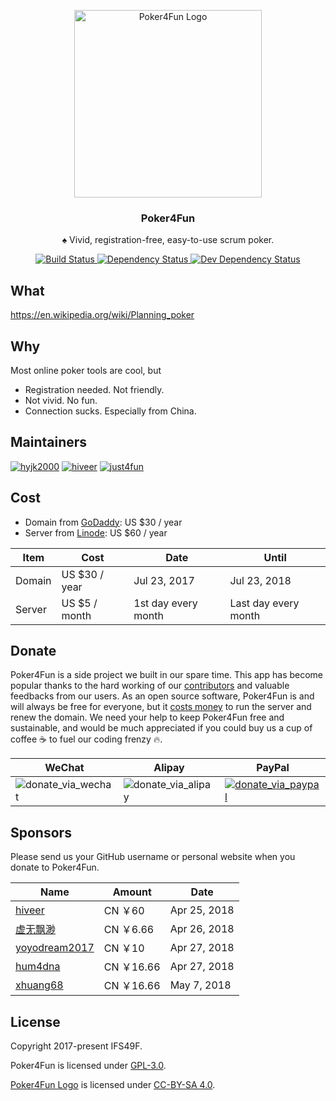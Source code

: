 <p align="center">
  <img width="300" alt="Poker4Fun Logo" src="https://user-images.githubusercontent.com/4647136/28408722-fec2a050-6d6a-11e7-9729-798bc945801b.png">
  <h3 align="center">Poker4Fun</h3>
  <p align="center">♠︎ Vivid, registration-free, easy-to-use scrum poker.</p>
  <p align="center">
    <a href="https://travis-ci.org/IFS49F/poker">
      <img alt="Build Status" src="https://travis-ci.org/IFS49F/poker.svg?branch=master" />
    </a>
    <a href="https://david-dm.org/IFS49F/poker">
      <img alt="Dependency Status" src="https://david-dm.org/IFS49F/poker.svg" />
    </a>
    <a href="https://david-dm.org/IFS49F/poker?type=dev">
      <img alt="Dev Dependency Status" src="https://david-dm.org/IFS49F/poker/dev-status.svg" />
    </a>
  </p>
</p>

## What

https://en.wikipedia.org/wiki/Planning_poker

## Why

Most online poker tools are cool, but

- Registration needed. Not friendly.
- Not vivid. No fun.
- Connection sucks. Especially from China.

## Maintainers

[![hyjk2000](https://avatars0.githubusercontent.com/u/4647136?s=100&v=4)](https://github.com/hyjk2000) [![hiveer](https://avatars0.githubusercontent.com/u/3827780?s=100&v=4)](https://github.com/hiveer) [![just4fun](https://avatars0.githubusercontent.com/u/7512625?s=100&v=4)](https://github.com/just4fun)

## Cost

- Domain from [GoDaddy](https://www.godaddy.com/): US $30 / year
- Server from [Linode](https://www.linode.com/): US $60 / year

| Item | Cost | Date | Until |
| --- | --- | --- | --- |
| Domain | US $30 / year | Jul 23, 2017 | Jul 23, 2018 |
| Server | US $5 / month | 1st day every month | Last day every month |

## Donate

Poker4Fun is a side project we built in our spare time. This app has become popular thanks to the hard working of our [contributors](https://github.com/IFS49F/poker/graphs/contributors) and valuable feedbacks from our users. As an open source software, Poker4Fun is and will always be free for everyone, but it [costs money](#cost) to run the server and renew the domain. We need your help to keep Poker4Fun free and sustainable, and would be much appreciated if you could buy us a cup of coffee ☕️  to fuel our coding frenzy 🔥.

| WeChat | Alipay | PayPal |
| --- | --- | --- |
|![donate_via_wechat](https://user-images.githubusercontent.com/7512625/39191933-96503b6a-480a-11e8-94a0-ec5efc16dc5d.jpg)|![donate_via_alipay](https://user-images.githubusercontent.com/7512625/39191930-95c25598-480a-11e8-8508-7a48d009db55.png)|[![donate_via_paypal](https://user-images.githubusercontent.com/7512625/39193475-39a8fccc-480e-11e8-926d-b2f86050db69.png)](https://www.paypal.me/houritsunohikari)|

## Sponsors

Please send us your GitHub username or personal website when you donate to Poker4Fun.

| Name | Amount | Date |
| --- | --- | --- |
| [hiveer](https://github.com/hiveer) | CN ￥60 | Apr 25, 2018 |
| [虚无飘渺](http://www.dianping.com/shop/93573479) | CN ￥6.66 | Apr 26, 2018 |
| [yoyodream2017](https://github.com/yoyodream2017) | CN ￥10 | Apr 27, 2018 |
| [hum4dna](https://www.instagram.com/hum4dna/) | CN ￥16.66 | Apr 27, 2018 |
| [xhuang68](https://github.com/xhuang68) | CN ￥16.66 | May 7, 2018 |

## License

Copyright 2017-present IFS49F.

Poker4Fun is licensed under [GPL-3.0](https://github.com/IFS49F/poker/blob/master/LICENSE).

[Poker4Fun Logo](https://github.com/IFS49F/poker/blob/master/public/apple-touch-icon.png) is licensed under [CC-BY-SA 4.0](https://creativecommons.org/licenses/by-sa/4.0/).
